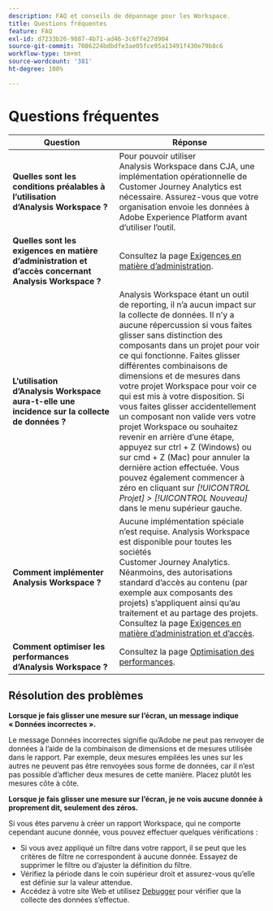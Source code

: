 ```yaml
---
description: FAQ et conseils de dépannage pour les Workspace.
title: Questions fréquentes
feature: FAQ
exl-id: d7233b26-9887-4b71-ad46-3c6ffe27d904
source-git-commit: 7086224bdbdfe3ae05fce95a13491f430e79b8c6
workflow-type: tm+mt
source-wordcount: '381'
ht-degree: 100%

---
```


# Questions fréquentes

| Question | Réponse |
|--- |--- |
| **Quelles sont les conditions préalables à l’utilisation d’Analysis Workspace ?** | Pour pouvoir utiliser Analysis Workspace dans CJA, une implémentation opérationnelle de Customer Journey Analytics est nécessaire. Assurez-vous que votre organisation envoie les données à Adobe Experience Platform avant d’utiliser l’outil. |
| **Quelles sont les exigences en matière d’administration et d’accès concernant Analysis Workspace ?** | Consultez la page [Exigences en matière d’administration](/help/analysis-workspace/workspace-faq/frequently-asked-questions-analysis-workspace.md). |
| **L’utilisation d’Analysis Workspace aura-t-elle une incidence sur la collecte de données ?** | Analysis Workspace étant un outil de reporting, il n’a aucun impact sur la collecte de données. Il n’y a aucune répercussion si vous faites glisser sans distinction des composants dans un projet pour voir ce qui fonctionne. Faites glisser différentes combinaisons de dimensions et de mesures dans votre projet Workspace pour voir ce qui est mis à votre disposition. Si vous faites glisser accidentellement un composant non valide vers votre projet Workspace ou souhaitez revenir en arrière d’une étape, appuyez sur ctrl + Z (Windows) ou sur cmd + Z (Mac) pour annuler la dernière action effectuée. Vous pouvez également commencer à zéro en cliquant sur *[!UICONTROL Projet] > [!UICONTROL Nouveau]* dans le menu supérieur gauche. |
| **Comment implémenter Analysis Workspace ?** | Aucune implémentation spéciale n’est requise. Analysis Workspace est disponible pour toutes les sociétés Customer Journey Analytics. Néanmoins, des autorisations standard d’accès au contenu (par exemple aux composants des projets) s’appliquent ainsi qu’au traitement et au partage des projets. Consultez la page [Exigences en matière d’administration et d’accès](/help/analysis-workspace/workspace-faq/frequently-asked-questions-analysis-workspace.md). |
| **Comment optimiser les performances d’Analysis Workspace ?** | Consultez la page [Optimisation des performances](/help/admin/optimizing-performance.md). |

## Résolution des problèmes

**Lorsque je fais glisser une mesure sur l’écran, un message indique « Données incorrectes ».**

Le message Données incorrectes signifie qu’Adobe ne peut pas renvoyer de données à l’aide de la combinaison de dimensions et de mesures utilisée dans le rapport. Par exemple, deux mesures empilées les unes sur les autres ne peuvent pas être renvoyées sous forme de données, car il n’est pas possible d’afficher deux mesures de cette manière. Placez plutôt les mesures côte à côte.

**Lorsque je fais glisser une mesure sur l’écran, je ne vois aucune donnée à proprement dit, seulement des zéros.**

Si vous êtes parvenu à créer un rapport Workspace, qui ne comporte cependant aucune donnée, vous pouvez effectuer quelques vérifications :

* Si vous avez appliqué un filtre dans votre rapport, il se peut que les critères de filtre ne correspondent à aucune donnée. Essayez de supprimer le filtre ou d’ajuster la définition du filtre.
* Vérifiez la période dans le coin supérieur droit et assurez-vous qu’elle est définie sur la valeur attendue.
* Accédez à votre site Web et utilisez [Debugger](https://experienceleague.adobe.com/docs/debugger/using/experience-cloud-debugger.html?lang=fr) pour vérifier que la collecte des données s’effectue.
